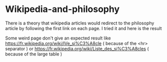# Wikipedia-and-philosophy
There is a theory that wikipedia articles would redirect to the philosophy article by following the first link on each page. I tried it and here is the result

Some weird page don't give an expected result like https://fr.wikipedia.org/wiki/IVe_si%C3%A8cle ( because of the \<hr> separator ) or https://fr.wikipedia.org/wiki/Liste_des_si%C3%A8cles ( because of the large table ) 
